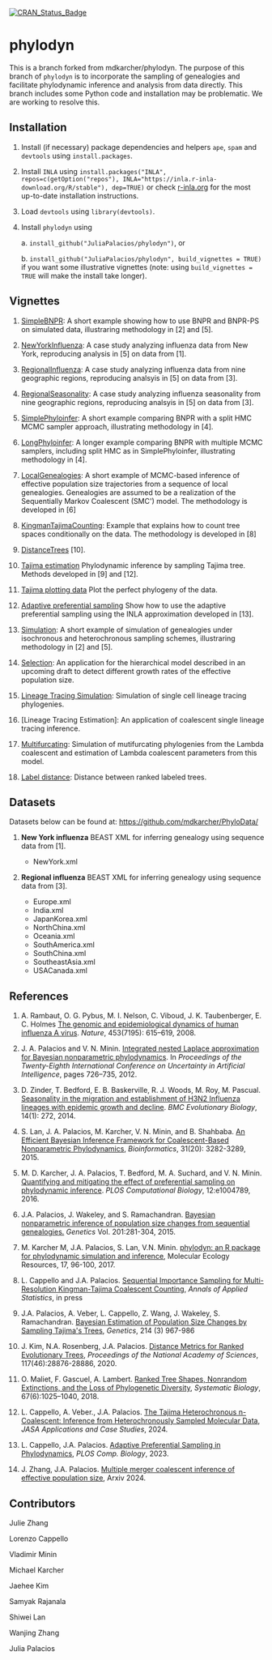 [![CRAN_Status_Badge](http://www.r-pkg.org/badges/last-release/phylodyn)](http://cran.r-project.org/package=phylodyn)

phylodyn
========

This is a branch forked from mdkarcher/phylodyn. The purpose of this branch of `phylodyn` is to incorporate the sampling of genealogies and facilitate phylodynamic inference and analysis from data directly. This branch includes some Python code and installation may be problematic. We are working to resolve this.

## Installation

1. Install (if necessary) package dependencies and helpers `ape`, `spam` and `devtools` using `install.packages`.

2. Install `INLA` using `install.packages("INLA", repos=c(getOption("repos"), INLA="https://inla.r-inla-download.org/R/stable"), dep=TRUE)` 
or check [r-inla.org](http://www.r-inla.org/download) for the most up-to-date installation instructions.

3. Load `devtools` using `library(devtools)`.

4. Install `phylodyn` using

    a. `install_github("JuliaPalacios/phylodyn")`, or

    b. `install_github("JuliaPalacios/phylodyn", build_vignettes = TRUE)` if you want some illustrative vignettes (note: using `build_vignettes = TRUE` will make the install take longer).

## Vignettes

1. [SimpleBNPR](https://github.com/mdkarcher/phylodyn/blob/master/vignettes/SimpleBNPR.Rmd): A short example showing how to use BNPR and BNPR-PS on simulated data, illustraring methodology in [2] and [5].

2. [NewYorkInfluenza](https://github.com/mdkarcher/phylodyn/blob/master/vignettes/NewYorkInfluenza.Rmd): A case study analyzing influenza data from New York, reproducing analysis in [5] on data from [1].

3. [RegionalInfluenza](https://github.com/mdkarcher/phylodyn/blob/master/vignettes/RegionalInfluenza.Rmd): A case study analyzing influenza data from nine geographic regions, reproducing analsyis in [5] on data from [3].

4. [RegionalSeasonality](https://github.com/mdkarcher/phylodyn/blob/master/vignettes/RegionalSeasonality.Rmd): A case study analyzing influenza seasonality from nine geographic regions, reproducing analsyis in [5] on data from [3].

5. [SimplePhyloinfer](https://github.com/mdkarcher/phylodyn/blob/master/vignettes/SimplePhyloinfer.Rmd): A short example comparing BNPR with a split HMC MCMC sampler approach, illustrating methodology in [4].

6. [LongPhyloinfer](https://github.com/mdkarcher/phylodyn/blob/master/vignettes/SimplePhyloinfer.Rmd): A longer example comparing BNPR with multiple MCMC samplers, including split HMC as in SimplePhyloinfer, illustrating methodology in [4].

7. [LocalGenealogies](https://github.com/mdkarcher/phylodyn/blob/master/vignettes/LocalGenealogies.Rmd): A short example of MCMC-based inference of effective population size trajectories from a sequence of local genealogies. Genealogies are assumed to be a realization of the Sequentially Markov Coalescent (SMC') model. The methodology is developed in [6]

8. [KingmanTajimaCounting](https://github.com/JuliaPalacios/phylodyn/blob/master/vignettes/CountSimulatedCoalescentTrees.Rmd): Example that explains how to count tree spaces conditionally on the data. The methodology is developed in [8]

9. [DistanceTrees](https://github.com/JuliaPalacios/phylodyn/blob/master/vignettes/Distance_RankedGenealogies.Rmd) [10]. 

10. [Tajima estimation](https://github.com/JuliaPalacios/phylodyn/blob/master/vignettes/Tajima_estimation.Rmd) Phylodynamic inference by sampling Tajima tree. Methods developed in [9] and [12]. 

11. [Tajima plotting data](https://github.com/JuliaPalacios/phylodyn/blob/master/vignettes/Tajima_prepare&plotdata.Rmd) Plot the perfect phylogeny of the data.

12. [Adaptive preferential sampling](https://github.com/JuliaPalacios/phylodyn/blob/master/vignettes/Adaptive_prefsamp_INLA.Rmd) Show how to use the adaptive preferential sampling using the INLA approximation developed in [13].

13. [Simulation](https://github.com/JuliaPalacios/phylodyn/blob/master/vignettes/Simulation.Rmd): A short example of simulation of genealogies under isochronous and heterochronous sampling schemes, illustraring methodology in [2] and [5].

14. [Selection](https://github.com/JuliaPalacios/phylodyn/blob/master/vignettes/Parameteric_growth_comparison.Rmd): An application for the hierarchical model described in an upcoming draft to detect different growth rates of the effective population size.

15. [Lineage Tracing Simulation](https://github.com/JuliaPalacios/phylodyn/blob/master/vignettes/SLT_Simulation.Rmd): Simulation of single cell lineage tracing phylogenies.

16. [Lineage Tracing Estimation]: An application of coalescent single lineage tracing inference. 
    
17. [Multifurcating](https://github.com/JuliaPalacios/phylodyn/blob/master/vignettes/Multi_Resolution_EPS.Rmd): Simulation of mutifurcating phylogenies from the Lambda coalescent and estimation of Lambda coalescent parameters from this model.
    
18. [Label distance](https://github.com/JuliaPalacios/phylodyn/blob/master/vignettes/label_distance.Rmd): Distance between ranked labeled trees.

## Datasets

Datasets below can be found at: https://github.com/mdkarcher/PhyloData/

1. **New York influenza** BEAST XML for inferring genealogy using sequence data from [1].
    * NewYork.xml

2. **Regional influenza** BEAST XML for inferring genealogy using sequence data from [3].
    * Europe.xml
    * India.xml
    * JapanKorea.xml
    * NorthChina.xml
    * Oceania.xml
    * SouthAmerica.xml
    * SouthChina.xml
    * SoutheastAsia.xml
    * USACanada.xml

## References

1. A. Rambaut, O. G. Pybus, M. I. Nelson, C. Viboud, J. K. Taubenberger, E. C. Holmes
[The genomic and epidemiological dynamics of human influenza A
virus](http://www.nature.com/nature/journal/v453/n7195/full/nature06945.html).
*Nature*, 453(7195): 615–619, 2008.

2. J. A. Palacios and V. N. Minin.
[Integrated nested Laplace approximation for Bayesian nonparametric phylodynamics](http://www.auai.org/uai2012/papers/310.pdf).
In *Proceedings of the Twenty-Eighth International Conference on Uncertainty in Artificial Intelligence*, pages 726–735, 2012.

3. D. Zinder, T. Bedford, E. B. Baskerville, R. J. Woods, M. Roy, M. Pascual.
[Seasonality in the migration and establishment of H3N2 Influenza lineages with epidemic growth and decline](http://bmcevolbiol.biomedcentral.com/articles/10.1186/s12862-014-0272-2).
*BMC Evolutionary Biology*, 14(1): 272, 2014.

4. S. Lan, J. A. Palacios, M. Karcher, V. N. Minin, and B. Shahbaba.
[An Efficient Bayesian Inference Framework for Coalescent-Based Nonparametric Phylodynamics](http://bioinformatics.oxfordjournals.org/content/31/20/3282),
*Bioinformatics*, 31(20): 3282-3289, 2015.

5. M. D. Karcher, J. A. Palacios, T. Bedford, M. A. Suchard, and V. N. Minin.
[Quantifying and mitigating the effect of preferential sampling on phylodynamic inference](http://journals.plos.org/ploscompbiol/article?id=10.1371/journal.pcbi.1004789).
*PLOS Computational Biology*, 12:e1004789, 2016.

6. J.A. Palacios, J. Wakeley,  and S. Ramachandran. [Bayesian nonparametric inference of population size changes from sequential genealogies.](http://www.genetics.org/content/early/2015/07/28/genetics.115.177980) *Genetics* Vol. 201:281-304, 2015.

7. M. Karcher M, J.A. Palacios, S. Lan, V.N. Minin. 
[phylodyn: an R package for phylodynamic simulation and inference](http://onlinelibrary.wiley.com/doi/10.1111/1755-0998.12630/full), 
Molecular Ecology Resources, 17, 96-100, 2017.

8. L. Cappello and J.A. Palacios. [Sequential Importance Sampling for Multi-Resolution Kingman-Tajima Coalescent Counting](https://arxiv.org/abs/1902.05527), *Annals of Applied Statistics*, in press

9. J.A. Palacios, A. Veber, L. Cappello, Z. Wang, J. Wakeley, S. Ramachandran. [Bayesian Estimation of Population Size Changes by Sampling Tajima's Trees](https://www.genetics.org/content/early/2019/09/11/genetics.119.302373.article-info?versioned=true), *Genetics*, 214 (3) 967-986

10. J. Kim, N.A. Rosenberg, J.A. Palacios. [Distance Metrics for Ranked Evolutionary Trees](https://doi.org/10.1073/pnas.1922851117), *Proceedings of the National Academy of Sciences*, 117(46):28876-28886, 2020.

11. O. Maliet, F. Gascuel, A. Lambert. [Ranked Tree Shapes, Nonrandom Extinctions, and the Loss of Phylogenetic Diversity](https://doi.org/10.1093/sysbio/syy030), *Systematic Biology*, 67(6):1025–1040, 2018.


12. L. Cappello, A. Veber., J.A. Palacios. [The Tajima Heterochronous n-Coalescent: Inference from Heterochronously Sampled Molecular Data](https://www.tandfonline.com/doi/full/10.1080/01621459.2024.2330732), *JASA Applications and Case Studies*, 2024.

13. L. Cappello, J.A. Palacios. [Adaptive Preferential Sampling in Phylodynamics](https://journals.plos.org/ploscompbiol/article?id=10.1371/journal.pcbi.1010897), *PLOS Comp. Biology*, 2023.

14. J. Zhang, J.A. Palacios. [Multiple merger coalescent inference of effective population size](https://arxiv.org/abs/2407.14976), Arxiv 2024. 

    
## Contributors

Julie Zhang 

Lorenzo Cappello

Vladimir Minin

Michael Karcher

Jaehee Kim

Samyak Rajanala

Shiwei Lan

Wanjing Zhang

Julia Palacios




